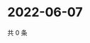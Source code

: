 # 2022-06-07

共 0 条

<!-- BEGIN WEIBO -->
<!-- 最后更新时间 Tue Jun 07 2022 15:15:42 GMT+0800 (China Standard Time) -->

<!-- END WEIBO -->
